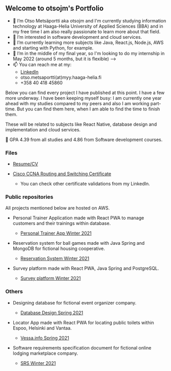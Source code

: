 ## Welcome to otsojm's Portfolio

- 👋 I’m Otso Metsäportti aka otsojm and I'm currently studying information technology at Haaga-Helia University of Applied Sciences (BBA) and 
      in my free time I am also really passionate to learn more about that field.
- 👀 I’m interested in software development and cloud services.
- 🌱 I’m currently learning more subjects like Java, React.js, Node.js, AWS and starting with Python, for example.
- 💞️ I’m in the middle of my final year, so I'm looking to do my internship in May 2022 (around 5 months, but it is flexible) -->
- 📫 You can reach me at my:
  - [LinkedIn](https://fi.linkedin.com/in/otso-metsaportti)
  - otso.metsaportti(at)myy.haaga-helia.fi
  - +358 40 418 45860

Below you can find every project I have published at this point. I have a few more underway. I have been keeping myself busy: I am currently one year ahead with my studies compared to my peers and also I am working part-time. But you can find them here, when I am able to find the time to finish them.

These will be related to subjects like React Native, database design and implementation and cloud services.

🏫 GPA 4.39 from all studies and 4.86 from Software development courses.

### Files

- [Resume/CV](https://otsojm.github.io/otsojm-Portfolio/Otso_Metsaportti_Resume.pdf)

- [Cisco CCNA Routing and Switching Certificate](https://otsojm.github.io/otsojm-Portfolio/Otso_Metsaportti_Cisco_Certificate.pdf)
  - You can check other certificate validations from my LinkedIn.

### Public repositories

All projects mentioned below are hosted on AWS.

- Personal Trainer Application made with React PWA to manage customers and their trainings within database.
  - [Personal Trainer App Winter 2021](https://github.com/otsojm/HH_React_PersonalTrainer)

- Reservation system for ball games made with Java Spring and MongoDB for fictional housing cooperative.
  - [Reservation System Winter 2021](https://github.com/otsojm/HH_JavaSpring_ResSystem)

- Survey platform made with React PWA, Java Spring and PostgreSQL.
  - [Survey platform Winter 2021](https://github.com/otsojm/HH_Surveyplatform_FrontEnd)   

### Others

- Designing database for fictional event organizer company.
  - [Database Design Spring 2021](https://otsojm.github.io/otsojm-Portfolio/DatabaseDesign_Spring2021.pdf)

- Locator App made with React PWA for locating public toilets within Espoo, Helsinki and Vantaa.
  - [Vessa.info Spring 2021](https://vessa.info)

- Software requirements specification document for fictional online lodging marketplace company.
  - [SRS Winter 2021](https://otsojm.github.io/otsojm-Portfolio/SRS_Winter2021.pdf)
